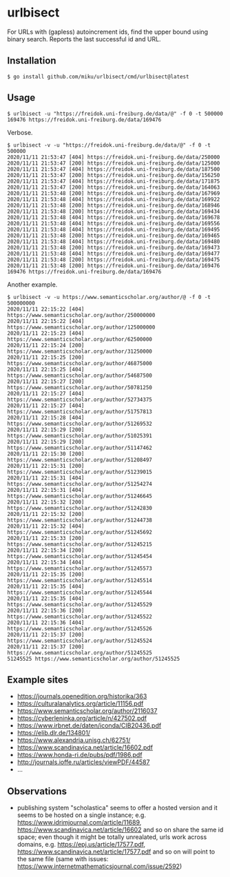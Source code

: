 # urlbisect

For URLs with (gapless) autoincrement ids, find the upper bound using binary
search. Reports the last successful id and URL.

## Installation

```
$ go install github.com/miku/urlbisect/cmd/urlbisect@latest
```

## Usage

```shell
$ urlbisect -u "https://freidok.uni-freiburg.de/data/@" -f 0 -t 500000
169476 https://freidok.uni-freiburg.de/data/169476
```

Verbose.

```shell
$ urlbisect -v -u "https://freidok.uni-freiburg.de/data/@" -f 0 -t 500000
2020/11/11 21:53:47 [404] https://freidok.uni-freiburg.de/data/250000
2020/11/11 21:53:47 [200] https://freidok.uni-freiburg.de/data/125000
2020/11/11 21:53:47 [404] https://freidok.uni-freiburg.de/data/187500
2020/11/11 21:53:47 [200] https://freidok.uni-freiburg.de/data/156250
2020/11/11 21:53:47 [404] https://freidok.uni-freiburg.de/data/171875
2020/11/11 21:53:47 [200] https://freidok.uni-freiburg.de/data/164063
2020/11/11 21:53:48 [200] https://freidok.uni-freiburg.de/data/167969
2020/11/11 21:53:48 [404] https://freidok.uni-freiburg.de/data/169922
2020/11/11 21:53:48 [200] https://freidok.uni-freiburg.de/data/168946
2020/11/11 21:53:48 [200] https://freidok.uni-freiburg.de/data/169434
2020/11/11 21:53:48 [404] https://freidok.uni-freiburg.de/data/169678
2020/11/11 21:53:48 [404] https://freidok.uni-freiburg.de/data/169556
2020/11/11 21:53:48 [404] https://freidok.uni-freiburg.de/data/169495
2020/11/11 21:53:48 [200] https://freidok.uni-freiburg.de/data/169465
2020/11/11 21:53:48 [404] https://freidok.uni-freiburg.de/data/169480
2020/11/11 21:53:48 [200] https://freidok.uni-freiburg.de/data/169473
2020/11/11 21:53:48 [404] https://freidok.uni-freiburg.de/data/169477
2020/11/11 21:53:48 [200] https://freidok.uni-freiburg.de/data/169475
2020/11/11 21:53:48 [200] https://freidok.uni-freiburg.de/data/169476
169476 https://freidok.uni-freiburg.de/data/169476
```

Another example.

```
$ urlbisect -v -u https://www.semanticscholar.org/author/@ -f 0 -t 500000000
2020/11/11 22:15:22 [404] https://www.semanticscholar.org/author/250000000
2020/11/11 22:15:22 [404] https://www.semanticscholar.org/author/125000000
2020/11/11 22:15:23 [404] https://www.semanticscholar.org/author/62500000
2020/11/11 22:15:24 [200] https://www.semanticscholar.org/author/31250000
2020/11/11 22:15:25 [200] https://www.semanticscholar.org/author/46875000
2020/11/11 22:15:25 [404] https://www.semanticscholar.org/author/54687500
2020/11/11 22:15:27 [200] https://www.semanticscholar.org/author/50781250
2020/11/11 22:15:27 [404] https://www.semanticscholar.org/author/52734375
2020/11/11 22:15:27 [404] https://www.semanticscholar.org/author/51757813
2020/11/11 22:15:28 [404] https://www.semanticscholar.org/author/51269532
2020/11/11 22:15:29 [200] https://www.semanticscholar.org/author/51025391
2020/11/11 22:15:29 [200] https://www.semanticscholar.org/author/51147462
2020/11/11 22:15:30 [200] https://www.semanticscholar.org/author/51208497
2020/11/11 22:15:31 [200] https://www.semanticscholar.org/author/51239015
2020/11/11 22:15:31 [404] https://www.semanticscholar.org/author/51254274
2020/11/11 22:15:31 [404] https://www.semanticscholar.org/author/51246645
2020/11/11 22:15:32 [200] https://www.semanticscholar.org/author/51242830
2020/11/11 22:15:32 [200] https://www.semanticscholar.org/author/51244738
2020/11/11 22:15:32 [404] https://www.semanticscholar.org/author/51245692
2020/11/11 22:15:33 [200] https://www.semanticscholar.org/author/51245215
2020/11/11 22:15:34 [200] https://www.semanticscholar.org/author/51245454
2020/11/11 22:15:34 [404] https://www.semanticscholar.org/author/51245573
2020/11/11 22:15:35 [200] https://www.semanticscholar.org/author/51245514
2020/11/11 22:15:35 [404] https://www.semanticscholar.org/author/51245544
2020/11/11 22:15:35 [404] https://www.semanticscholar.org/author/51245529
2020/11/11 22:15:36 [200] https://www.semanticscholar.org/author/51245522
2020/11/11 22:15:36 [404] https://www.semanticscholar.org/author/51245526
2020/11/11 22:15:37 [200] https://www.semanticscholar.org/author/51245524
2020/11/11 22:15:37 [200] https://www.semanticscholar.org/author/51245525
51245525 https://www.semanticscholar.org/author/51245525
```

## Example sites

* https://journals.openedition.org/historika/363
* https://culturalanalytics.org/article/11156.pdf
* https://www.semanticscholar.org/author/2116037
* https://cyberleninka.org/article/n/427502.pdf
* https://www.irbnet.de/daten/iconda/CIB20436.pdf
* https://elib.dlr.de/134801/
* https://www.alexandria.unisg.ch/62751/
* https://www.scandinavica.net/article/16602.pdf
* https://www.honda-ri.de/pubs/pdf/1986.pdf
* http://journals.ioffe.ru/articles/viewPDF/44587
* ...

## Observations

* publishing system "scholastica" seems to offer a hosted version and it seems
  to be hosted on a single instance; e.g.
https://www.idrimjournal.com/article/11689,
https://www.scandinavica.net/article/16602 and so on share the same id space;
even though it might be totally unrealated, urls work across domains, e.g.
https://epj.us/article/17577.pdf,
https://www.scandinavica.net/article/17577.pdf and so on will point to the same
file (same with issues: https://www.internetmathematicsjournal.com/issue/2592)

